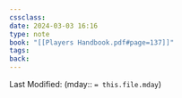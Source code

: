 ```yaml
---
cssclass: 
date: 2024-03-03 16:16
type: note
book: "[[Players Handbook.pdf#page=137]]"
tags: 
back:
---
```

Last Modified: (mday:: `= this.file.mday`)


